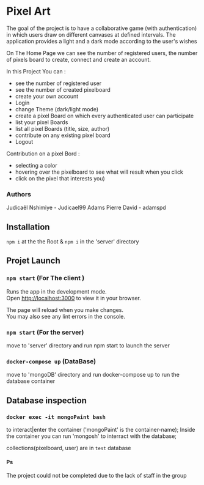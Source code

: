 # Pixel Art

The goal of the project is to have a collaborative game (with authentication) in which users draw on different canvases at defined intervals.
The application provides a light and a dark mode according to the user's wishes

On The Home Page we can see the number of registered users, the number of pixels board to create, connect and create an account.

In this Project You can :
- see the number of registered user
- see the number of created pixelboard
- create your own account
- Login
- change Theme (dark/light mode)
- create a pixel Board on which every authenticated user can participate
- list your pixel Boards
- list all pixel Boards (title, size, author)
- contribute on any existing pixel board
- Logout

Contribution on a pixel Bord : 
* selecting a color
* hovering over the pixelboard to see what will result when you click
* click on the pixel that interests you)


### Authors
Judicaêl Nshimiye - Judicael99
Adams Pierre David - adamspd


##  Installation

`npm i` at the the Root & `npm i` in the 'server' directory

## Projet Launch

### `npm start` (For The client )

Runs the app in the development mode.\
Open [http://localhost:3000](http://localhost:3000) to view it in your browser.

The page will reload when you make changes.\
You may also see any lint errors in the console.

### `npm start` (For the server)

move to 'server' directory and run npm start to launch the server

###  `docker-compose up` (DataBase)
move to 'mongoDB' directory and run docker-compose up to run the database container

## Database inspection 

### `docker exec -it mongoPaint bash`

to interact|enter the container ('mongoPaint' is the container-name); 
Inside the container you can run 'mongosh' to interract with the database;

collections(pixelboard, user) are in `test` database

#### Ps
The project could not be completed due to the lack of staff in the group

